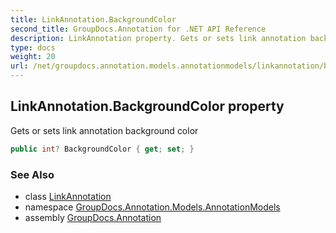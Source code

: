 ```yaml
---
title: LinkAnnotation.BackgroundColor
second_title: GroupDocs.Annotation for .NET API Reference
description: LinkAnnotation property. Gets or sets link annotation background color
type: docs
weight: 20
url: /net/groupdocs.annotation.models.annotationmodels/linkannotation/backgroundcolor/
---
```

## LinkAnnotation.BackgroundColor property

Gets or sets link annotation background color

```csharp
public int? BackgroundColor { get; set; }
```

### See Also

* class [LinkAnnotation](../)
* namespace [GroupDocs.Annotation.Models.AnnotationModels](../../linkannotation/)
* assembly [GroupDocs.Annotation](../../../)


